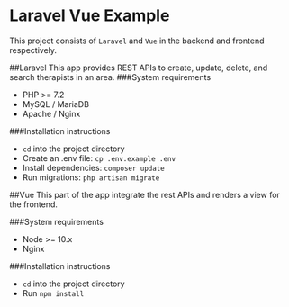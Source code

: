 # Laravel Vue Example
This project consists of `Laravel` and `Vue` in the backend and frontend respectively.


##Laravel
This app provides REST APIs to create, update, delete, and search therapists in an area.
###System requirements

- PHP >= 7.2
- MySQL / MariaDB
- Apache / Nginx

###Installation instructions

- `cd` into the project directory
- Create an .env file: `cp .env.example .env`
- Install dependencies: `composer update`
- Run migrations: `php artisan migrate`

##Vue
This part of the app integrate the rest APIs and renders a view for the frontend.

###System requirements

- Node >= 10.x
- Nginx

###Installation instructions

- `cd` into the project directory
- Run `npm install`
